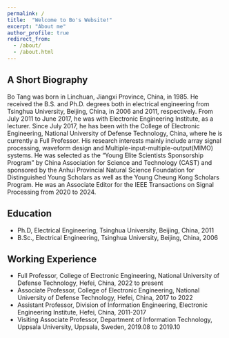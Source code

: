 ```yaml
---
permalink: /
title:  "Welcome to Bo's Website!"
excerpt: "About me"
author_profile: true
redirect_from: 
  - /about/
  - /about.html
---
```




A Short Biography
------
Bo Tang was born in Linchuan, Jiangxi Province, China, in 1985. He received the B.S. and Ph.D. degrees both in electrical
engineering from Tsinghua University, Beijing, China, in 2006 and 2011, respectively. From July 2011 to June 2017, he was
with Electronic Engineering Institute, as a lecturer. Since July 2017, he has been with the College of Electronic Engineering,
National University of Defense Technology, China, where he is currently a Full Professor. His research interests mainly include
array signal processing, waveform design and Multiple-input-multiple-output(MIMO) systems. He was selected as the “Young Elite Scientists Sponsorship Program” by China Association for Science and Technology (CAST) and sponsored by the Anhui Provincial Natural Science Foundation for Distinguished Young Scholars as well as the Young Cheung Kong Scholars Program. He was an Associate Editor for the IEEE Transactions on Signal Processing from 2020 to 2024.

Education
------
* Ph.D, Electrical Engineering, Tsinghua University, Beijing, China, 2011
* B.Sc., Electrical Engineering, Tsinghua University, Beijing, China, 2006

Working Experience
------
* Full Professor, College of Electronic Engineering, National University of Defense Technology, Hefei, China, 2022 to present
* Associate Professor, College of Electronic Engineering, National University of Defense Technology, Hefei, China, 2017 to 2022
* Assistant Professor, Division of Information Engineering, Electronic Engineering Institute, Hefei, China, 2011-2017 
* Visiting Associate Professor, Department of Information Technology, Uppsala University, Uppsala, Sweden, 2019.08 to 2019.10
